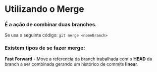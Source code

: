 # Utilizando o Merge
### É a ação de combinar duas branches.
Se usa o seguinte código:
`git merge <nomeBranch>`

### Existem tipos de se fazer merge:
**Fast Forward** - Move a referencia da branch trabalhada com o **HEAD** da branch a ser combinada gerando um histórico de commits **linear**.

<!--stackedit_data:
eyJoaXN0b3J5IjpbMTcwNTU3ODQ3Nl19
-->